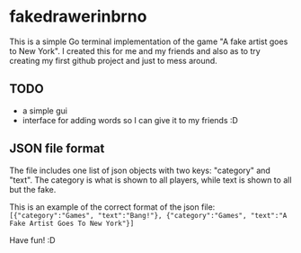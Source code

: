 # fakedrawerinbrno

This is a simple Go terminal implementation of the game "A fake artist goes to New York".
I created this for me and my friends and also as to try creating my first github project and just to mess around.

## TODO

- a simple gui
- interface for adding words so I can give it to my friends :D


## JSON file format

The file includes one list of json objects with two keys: "category" and "text". The category is what is shown to all players, while text is shown to all but the fake.

This is an example of the correct format of the json file: `[{"category":"Games", "text":"Bang!"}, {"category":"Games", "text":"A Fake Artist Goes To New York"}]`

Have fun! :D
